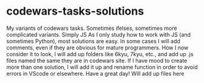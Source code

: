 # codewars-tasks-solutions
My variants of codewars tasks. Sometimes ifelses, sometimes more complicated variants. Simply JS
As I only study how to work with JS (and sometimes Python), most solutions are easy.
In some cases I will add comments, even if they are obvious for mature programmers.
How I now consider it to look, I will add up folders like 6kyu, 7kyu, etc., and add up .js files named the same they are in codewars site.
If I have mood to create more than one solution, I will add it up and rename function in order to avoid errors in VScode or elsewhere.
Have a great day!
Will add up files here
